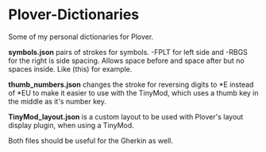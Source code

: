 # Plover-Dictionaries
Some of my personal dictionaries for Plover.

**symbols.json**  pairs of strokes for symbols. -FPLT for left side and -RBGS for the right is side spacing. Allows space before and space after but no spaces inside. Like (this) for example.

**thumb_numbers.json**  changes the stroke for reversing digits to \*E instead of \*EU to make it easier to use with the TinyMod, which uses a thumb key in the middle as it's number key.

**TinyMod_layout.json**  is a custom layout to be used with Plover's layout display plugin, when using a TinyMod.

Both files should be useful for the Gherkin as well.
